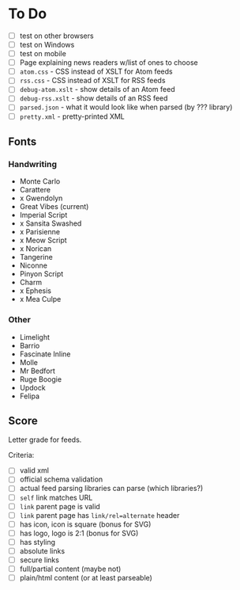 # To Do

- [ ] test on other browsers
- [ ] test on Windows
- [ ] test on mobile
- [ ] Page explaining news readers w/list of ones to choose
- [ ] `atom.css` - CSS instead of XSLT for Atom feeds
- [ ] `rss.css` - CSS instead of XSLT for RSS feeds
- [ ] `debug-atom.xslt` - show details of an Atom feed
- [ ] `debug-rss.xslt` - show details of an RSS feed
- [ ] `parsed.json` - what it would look like when parsed (by ??? library)
- [ ] `pretty.xml` - pretty-printed XML

## Fonts

### Handwriting

- Monte Carlo
- Carattere
- x Gwendolyn
- Great Vibes (current)
- Imperial Script
- x Sansita Swashed
- x Parisienne
- x Meow Script
- x Norican
- Tangerine
- Niconne
- Pinyon Script
- Charm
- x Ephesis
- x Mea Culpe


### Other
- Limelight
- Barrio
- Fascinate Inline
- Molle
- Mr Bedfort
- Ruge Boogie
- Updock
- Felipa

## Score

Letter grade for feeds.

Criteria:

- [ ] valid xml
- [ ] official schema validation
- [ ] actual feed parsing libraries can parse (which libraries?)
- [ ] `self` link matches URL
- [ ] `link` parent page is valid
- [ ] `link` parent page has `link/rel=alternate` header
- [ ] has icon, icon is square (bonus for SVG)
- [ ] has logo, logo is 2:1 (bonus for SVG)
- [ ] has styling
- [ ] absolute links
- [ ] secure links
- [ ] full/partial content (maybe not)
- [ ] plain/html content (or at least parseable)
